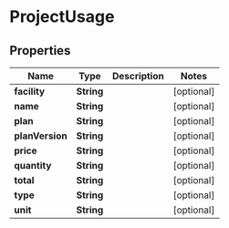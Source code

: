 
# ProjectUsage

## Properties
Name | Type | Description | Notes
------------ | ------------- | ------------- | -------------
**facility** | **String** |  |  [optional]
**name** | **String** |  |  [optional]
**plan** | **String** |  |  [optional]
**planVersion** | **String** |  |  [optional]
**price** | **String** |  |  [optional]
**quantity** | **String** |  |  [optional]
**total** | **String** |  |  [optional]
**type** | **String** |  |  [optional]
**unit** | **String** |  |  [optional]



